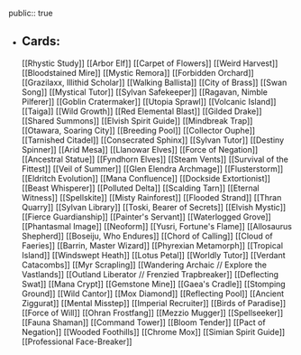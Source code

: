 public:: true
- ## Cards:
	[[Rhystic Study]]
	[[Arbor Elf]]
	[[Carpet of Flowers]]
	[[Weird Harvest]]
	[[Bloodstained Mire]]
	[[Mystic Remora]]
	[[Forbidden Orchard]]
	[[Grazilaxx, Illithid Scholar]]
	[[Walking Ballista]]
	[[City of Brass]]
	[[Swan Song]]
	[[Mystical Tutor]]
	[[Sylvan Safekeeper]]
	[[Ragavan, Nimble Pilferer]]
	[[Goblin Cratermaker]]
	[[Utopia Sprawl]]
	[[Volcanic Island]]
	[[Taiga]]
	[[Wild Growth]]
	[[Red Elemental Blast]]
	[[Gilded Drake]]
	[[Shared Summons]]
	[[Elvish Spirit Guide]]
	[[Mindbreak Trap]]
	[[Otawara, Soaring City]]
	[[Breeding Pool]]
	[[Collector Ouphe]]
	[[Tarnished Citadel]]
	[[Consecrated Sphinx]]
	[[Sylvan Tutor]]
	[[Destiny Spinner]]
	[[Arid Mesa]]
	[[Llanowar Elves]]
	[[Force of Negation]]
	[[Ancestral Statue]]
	[[Fyndhorn Elves]]
	[[Steam Vents]]
	[[Survival of the Fittest]]
	[[Veil of Summer]]
	[[Glen Elendra Archmage]]
	[[Flusterstorm]]
	[[Eldritch Evolution]]
	[[Mana Confluence]]
	[[Dockside Extortionist]]
	[[Beast Whisperer]]
	[[Polluted Delta]]
	[[Scalding Tarn]]
	[[Eternal Witness]]
	[[Spellskite]]
	[[Misty Rainforest]]
	[[Flooded Strand]]
	[[Thran Quarry]]
	[[Sylvan Library]]
	[[Toski, Bearer of Secrets]]
	[[Elvish Mystic]]
	[[Fierce Guardianship]]
	[[Painter's Servant]]
	[[Waterlogged Grove]]
	[[Phantasmal Image]]
	[[Neoform]]
	[[Yusri, Fortune's Flame]]
	[[Allosaurus Shepherd]]
	[[Boseiju, Who Endures]]
	[[Chord of Calling]]
	[[Cloud of Faeries]]
	[[Barrin, Master Wizard]]
	[[Phyrexian Metamorph]]
	[[Tropical Island]]
	[[Windswept Heath]]
	[[Lotus Petal]]
	[[Worldly Tutor]]
	[[Verdant Catacombs]]
	[[Myr Scrapling]]
	[[Wandering Archaic // Explore the Vastlands]]
	[[Outland Liberator // Frenzied Trapbreaker]]
	[[Deflecting Swat]]
	[[Mana Crypt]]
	[[Gemstone Mine]]
	[[Gaea's Cradle]]
	[[Stomping Ground]]
	[[Wild Cantor]]
	[[Mox Diamond]]
	[[Reflecting Pool]]
	[[Ancient Ziggurat]]
	[[Mental Misstep]]
	[[Imperial Recruiter]]
	[[Birds of Paradise]]
	[[Force of Will]]
	[[Ohran Frostfang]]
	[[Mezzio Mugger]]
	[[Spellseeker]]
	[[Fauna Shaman]]
	[[Command Tower]]
	[[Bloom Tender]]
	[[Pact of Negation]]
	[[Wooded Foothills]]
	[[Chrome Mox]]
	[[Simian Spirit Guide]]
	[[Professional Face-Breaker]]
